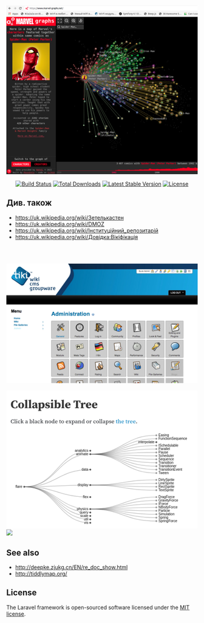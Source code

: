 <p align="center"><a href="https://www.marvel-graphs.net/" target="_blank"><img src="https://raw.githubusercontent.com/nazar-chepliaka/hanging-gardens-of-general-records/master/storage/app/readme-images/Screenshot_from_2023-03-19_12-08-47.png"></a></p>

<p align="center">
<a href="https://github.com/laravel/framework/actions"><img src="https://github.com/laravel/framework/workflows/tests/badge.svg" alt="Build Status"></a>
<a href="https://packagist.org/packages/laravel/framework"><img src="https://img.shields.io/packagist/dt/laravel/framework" alt="Total Downloads"></a>
<a href="https://packagist.org/packages/laravel/framework"><img src="https://img.shields.io/packagist/v/laravel/framework" alt="Latest Stable Version"></a>
<a href="https://packagist.org/packages/laravel/framework"><img src="https://img.shields.io/packagist/l/laravel/framework" alt="License"></a>
</p>

## Див. також
+ https://uk.wikipedia.org/wiki/Зетелькастен
+ https://uk.wikipedia.org/wiki/DMOZ
+ https://uk.wikipedia.org/wiki/Інституційний_репозитарій
+ https://uk.wikipedia.org/wiki/Довідка:Вікіфікація

<br><br>

<img src="https://raw.githubusercontent.com/nazar-chepliaka/hanging-gardens-of-general-records/master/storage/app/readme-images/photo_2023-03-18_17-10-02.jpg">
<br><br>
<a href="https://observablehq.com/@d3/collapsible-tree">
<img src="https://raw.githubusercontent.com/nazar-chepliaka/hanging-gardens-of-general-records/master/storage/app/readme-images/Screenshot_from_2023-03-19_11-43-22.png">
</a>

<a href="https://pin.it/7uFlRnK">
<img src="https://github.com/nazar-chepliaka/hanging-gardens-of-general-records/blob/master/storage/app/readme-images/b9fd7928be23ec4eb902d5102fd5eb8e.gif?raw=true">
</a>

## See also

+ http://deepke.zjukg.cn/EN/re_doc_show.html
+ http://tiddlymap.org/


## License

The Laravel framework is open-sourced software licensed under the [MIT license](https://opensource.org/licenses/MIT).
